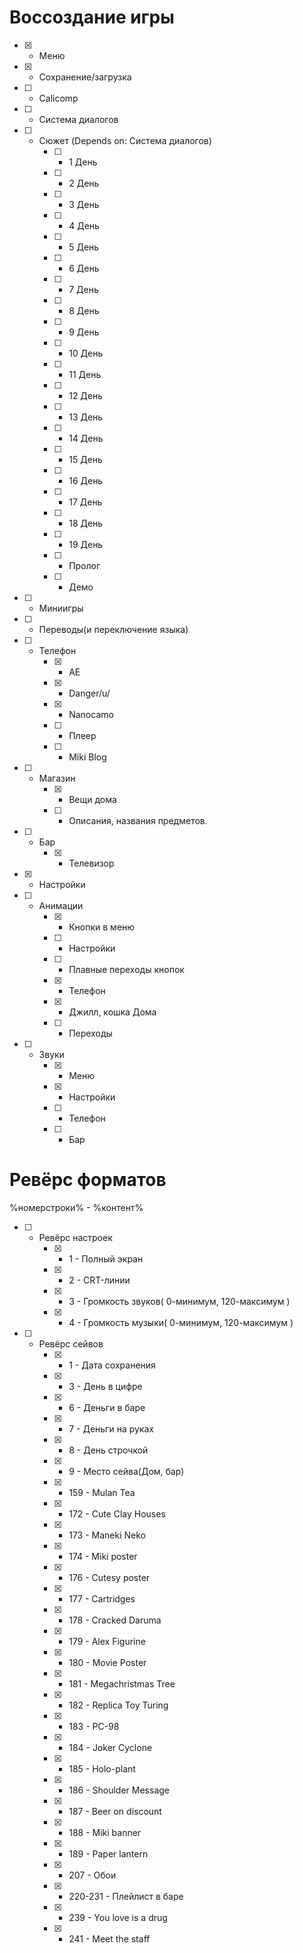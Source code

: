 # Воссоздание игры 
- [x] - Меню
- [x] - Сохранение/загрузка
- [ ] - Calicomp
- [ ] - Система диалогов
- [ ] - Сюжет (Depends on: Система диалогов)
	- [ ] - 1 День
	- [ ] - 2 День
	- [ ] - 3 День
	- [ ] - 4 День
	- [ ] - 5 День
	- [ ] - 6 День
	- [ ] - 7 День
	- [ ] - 8 День
	- [ ] - 9 День
	- [ ] - 10 День
	- [ ] - 11 День
	- [ ] - 12 День
	- [ ] - 13 День
	- [ ] - 14 День
	- [ ] - 15 День
	- [ ] - 16 День
	- [ ] - 17 День
	- [ ] - 18 День
	- [ ] - 19 День
	- [ ] - Пролог
	- [ ] - Демо
- [ ] - Миниигры
- [ ] - Переводы(и переключение языка)
- [ ] - Телефон
	- [x] - AE
	- [x] - Danger/u/
	- [x] - Nanocamo
	- [ ] - Плеер
	- [ ] - Miki Blog
- [ ] - Магазин
	- [x] - Вещи дома
	- [ ] - Описания, названия предметов.
- [ ] - Бар
	- [x] - Телевизор
- [x] - Настройки
- [ ] - Анимации
	- [x] - Кнопки в меню
	- [ ] - Настройки
	- [ ] - Плавные переходы кнопок
	- [x] - Телефон
	- [x] - Джилл, кошка Дома
	- [ ] - Переходы
- [ ] - Звуки
	- [x] - Меню
	- [x] - Настройки
	- [ ] - Телефон
	- [ ] - Бар
# Ревёрс форматов
%номерстроки% - %контент%
- [ ] - Ревёрс настроек
	- [x] - 1 - Полный экран
	- [x] - 2 - CRT-линии
	- [x] - 3 - Громкость звуков( 0-минимум, 120-максимум )
	- [x] - 4 - Громкость музыки( 0-минимум, 120-максимум )
- [ ] - Ревёрс сейвов
	- [x] - 1 - Дата сохранения
	- [x] - 3 - День в цифре
	- [x] - 6 - Деньги в баре
	- [x] - 7 - Деньги на руках
	- [x] - 8 - День строчкой
	- [x] - 9 - Место сейва(Дом, бар)
	- [x] - 159 - Mulan Tea
	- [x] - 172 - Cute Clay Houses
	- [x] - 173 - Maneki Neko
	- [x] - 174 - Miki poster
	- [x] - 176 - Cutesy poster
	- [x] - 177 - Cartridges
	- [x] - 178 - Cracked Daruma
	- [x] - 179 - Alex Figurine
	- [x] - 180 - Movie Poster
	- [x] - 181 - Megachristmas Tree
	- [x] - 182 - Replica Toy Turing
	- [x] - 183 - PC-98
	- [x] - 184 - Joker Cyclone
	- [x] - 185 - Holo-plant
	- [x] - 186 - Shoulder Message
	- [x] - 187 - Beer on discount
	- [x] - 188 - Miki banner
	- [x] - 189 - Paper lantern
	- [x] - 207 - Обои
	- [x] - 220-231 - Плейлист в баре
	- [x] - 239 - You love is a drug
	- [x] - 241 - Meet the staff
